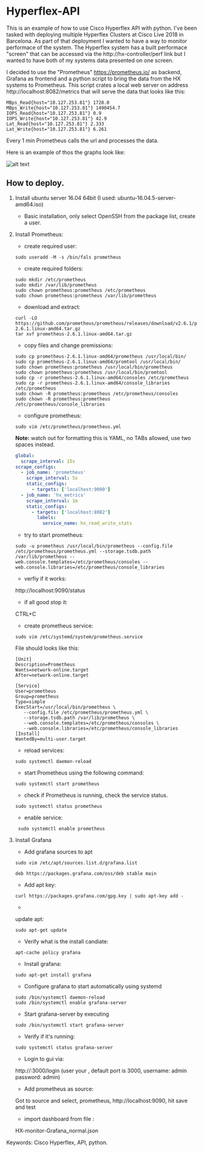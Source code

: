 # Hyperflex-API

This is an example of how to use Cisco Hyperflex API with python. I've been tasked with deploying multiple Hyperflex Clusters at Cisco Live 2018 in Barcelona. As part of that deployment I wanted to have a way to monitor performace of the system. The Hyperflex system has a built performace "screen" that can be accessed via the http://hx-controller/perf link but I wanted to have both of my systems data presented on one screen. 

I decided to use the "Prometheus" https://prometheus.io/ as backend, Grafana as frontend and a python script to bring the data from the HX systems to Prometheus. This script crates a local web server on address http://localhost:8082/metrics that will serve the data that looks like this: 
```
MBps_Read{host="10.127.253.81"} 1728.0 
MBps_Write{host="10.127.253.81"} 1490454.7 
IOPS_Read{host="10.127.253.81"} 0.9 
IOPS_Write{host="10.127.253.81"} 42.9 
Lat_Read{host="10.127.253.81"} 2.333 
Lat_Write{host="10.127.253.81"} 6.261
```
Every 1 min Prometheus calls the url and processes the data.

Here is an example of thos the graphs look like:

![alt text](https://github.com/Kris-Sekula/Hyperflex-API/blob/master/cl2018-stats-example.png "Graphana Dashboard")

## How to deploy.

1. Install ubuntu server 16.04 64bit (I used: ubuntu-16.04.5-server-amd64.iso)
    * Basic installation, only select OpenSSH from the package list, create a user.
2. Install Prometheus:
   * create required user:
   ```
   sudo useradd -M -s /bin/fals prometheus
   ```
   * create required folders:
   ```
   sudo mkdir /etc/prometheus
   sudo mkdir /var/lib/prometheus
   sudo chown prometheus:prometheus /etc/prometheus
   sudo chown prometheus:prometheus /var/lib/prometheus
   ```
   * download and extract:
   ```
   curl -LO https://github.com/prometheus/prometheus/releases/download/v2.6.1/prometheus-2.6.1.linux-amd64.tar.gz
   tar xvf prometheus-2.6.1.linux-amd64.tar.gz
   ```
   * copy files and change premissions:
   ```
   sudo cp prometheus-2.6.1.linux-amd64/prometheus /usr/local/bin/
   sudo cp prometheus-2.6.1.linux-amd64/promtool /usr/local/bin/
   sudo chown prometheus:prometheus /usr/local/bin/prometheus
   sudo chown prometheus:prometheus /usr/local/bin/promtool
   sudo cp -r prometheus-2.6.1.linux-amd64/consoles /etc/prometheus
   sudo cp -r prometheus-2.6.1.linux-amd64/console_libraries /etc/prometheus
   sudo chown -R prometheus:prometheus /etc/prometheus/consoles
   sudo chown -R prometheus:prometheus /etc/prometheus/console_libraries
   ```
   * configure prometheus:
   ```
   sudo vim /etc/prometheus/prometheus.yml
   ```
   **Note:** watch out for formatting this is YAML, no TABs allowed, use two spaces instead.

   ```yaml
   global:
     scrape_interval: 15s
   scrape_configs:
     - job_name: 'prometheus'
       scrape_interval: 5s
       static_configs:
         - targets: ['localhost:9090']
     - job_name: 'hx_metrics'
       scrape_interval: 1m
       static_configs:
         - targets: ['localhost:8082']
           labels:
             service_name: hx_read_write_stats
   ```
   * try to start prometheus:
   ```
   sudo -u prometheus /usr/local/bin/prometheus --config.file /etc/prometheus/prometheus.yml --storage.tsdb.path /var/lib/prometheus --web.console.templates=/etc/prometheus/consoles --web.console.libraries=/etc/prometheus/console_libraries
   ```
   * verfiy if it works:
   
   http://localhost:9090/status

   * if all good stop it:
   
   CTRL+C
	
   * create prometheus service:
   ```
   sudo vim /etc/systemd/system/prometheus.service
   ```
   File should looks like this:
   ```
   [Unit]
   Description=Prometheus
   Wants=network-online.target
   After=network-online.target

   [Service]
   User=prometheus
   Group=prometheus
   Type=simple
   ExecStart=/usr/local/bin/prometheus \
      --config.file /etc/prometheus/prometheus.yml \
      --storage.tsdb.path /var/lib/prometheus \
      --web.console.templates=/etc/prometheus/consoles \
      --web.console.libraries=/etc/prometheus/console_libraries
   [Install]
   WantedBy=multi-user.target
   ```
   * reload services:
   ```
   sudo systemctl daemon-reload
   ```
   * start Prometheus using the following command:
   ```
   sudo systemctl start prometheus
   ```
   * check if Prometheus is running, check the service status.
   ```
   sudo systemctl status prometheus
   ```
   * enable service:
   ```
	sudo systemctl enable prometheus
   ```
3. Install Grafana
   * Add grafana sources to apt
   ```
   sudo vim /etc/apt/sources.list.d/grafana.list
   ```
   ```
   deb https://packages.grafana.com/oss/deb stable main
   ```
   * Add apt key:
   ```
   curl https://packages.grafana.com/gpg.key | sudo apt-key add -
   ```
   * 
   update apt:
   ```
   sudo apt-get update
   ```
   * Verify what is the install candiate:
   ```
   apt-cache policy grafana
   ```
   * Install grafana:
   ```
   sudo apt-get install grafana
   ```
   * Configure grafana to start automatically using systemd
   ```
   sudo /bin/systemctl daemon-reload
   sudo /bin/systemctl enable grafana-server
   ```
   * Start grafana-server by executing
   ```
   sudo /bin/systemctl start grafana-server
   ```
   * Verify if it's running:
   ```
   sudo systemctl status grafana-server
   ```
   * Login to gui via:
   
   http://<ip>:3000/login (user your <ip>, default port is 3000, username: admin password: admin)

   * Add prometheus as source:
   
   Got to source and select, prometheus, http://localhost:9090, hit save and test
   
   * import dashboard from file :
   
   HX-monitor-Grafana_normal.json

Keywords: Cisco Hyperflex, API, python.
